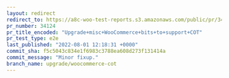 ```yaml
---
layout: redirect
redirect_to: https://a8c-woo-test-reports.s3.amazonaws.com/public/pr/34124/e2e/index.html
pr_number: 34124
pr_title_encoded: "Upgrade+misc+WooCommerce+bits+to+support+COT"
pr_test_type: e2e
last_published: "2022-08-01 12:18:31 +0000"
commit_sha: f5c5043c834e1f6983c3788ea608d273f131414a
commit_message: "Minor fixup."
branch_name: upgrade/woocommerce-cot
---
```


